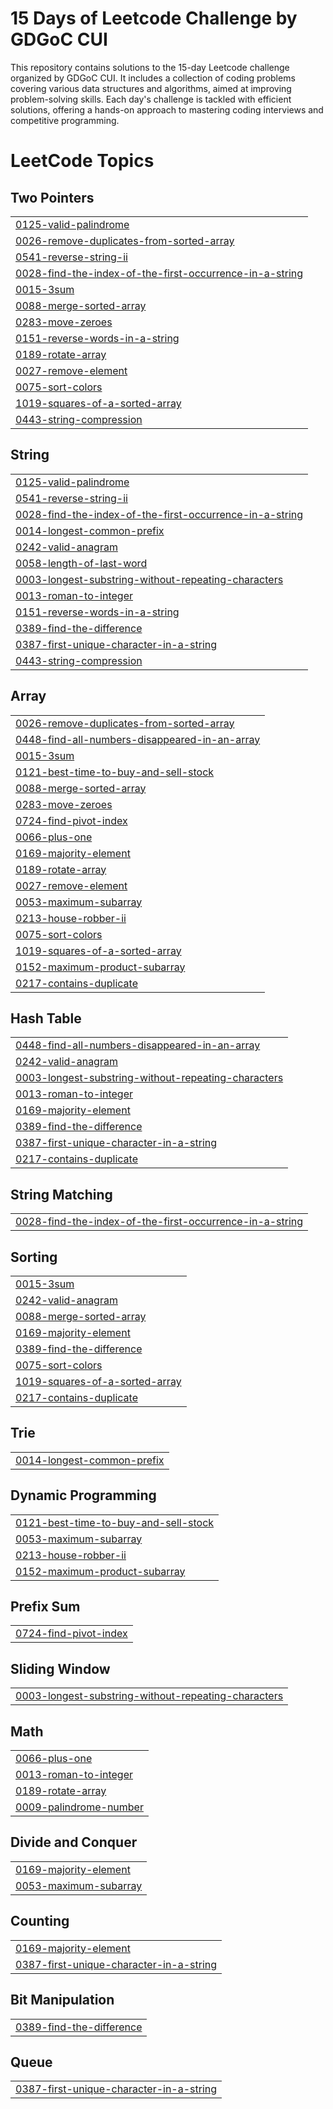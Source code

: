 # 15 Days of Leetcode Challenge by GDGoC CUI

This repository contains solutions to the 15-day Leetcode challenge organized by GDGoC CUI. It includes a collection of coding problems covering various data structures and algorithms, aimed at improving problem-solving skills. Each day's challenge is tackled with efficient solutions, offering a hands-on approach to mastering coding interviews and competitive programming.

<!---LeetCode Topics Start-->
# LeetCode Topics
## Two Pointers
|  |
| ------- |
| [0125-valid-palindrome](https://github.com/afnanahmadtariq/15-Days-Of-LeetCode-Challenge/tree/master/0125-valid-palindrome) |
| [0026-remove-duplicates-from-sorted-array](https://github.com/afnanahmadtariq/15-Days-Of-LeetCode-Challenge/tree/master/0026-remove-duplicates-from-sorted-array) |
| [0541-reverse-string-ii](https://github.com/afnanahmadtariq/15-Days-Of-LeetCode-Challenge/tree/master/0541-reverse-string-ii) |
| [0028-find-the-index-of-the-first-occurrence-in-a-string](https://github.com/afnanahmadtariq/15-Days-Of-LeetCode-Challenge/tree/master/0028-find-the-index-of-the-first-occurrence-in-a-string) |
| [0015-3sum](https://github.com/afnanahmadtariq/15-Days-Of-LeetCode-Challenge/tree/master/0015-3sum) |
| [0088-merge-sorted-array](https://github.com/afnanahmadtariq/15-Days-Of-LeetCode-Challenge/tree/master/0088-merge-sorted-array) |
| [0283-move-zeroes](https://github.com/afnanahmadtariq/15-Days-Of-LeetCode-Challenge/tree/master/0283-move-zeroes) |
| [0151-reverse-words-in-a-string](https://github.com/afnanahmadtariq/15-Days-Of-LeetCode-Challenge/tree/master/0151-reverse-words-in-a-string) |
| [0189-rotate-array](https://github.com/afnanahmadtariq/15-Days-Of-LeetCode-Challenge/tree/master/0189-rotate-array) |
| [0027-remove-element](https://github.com/afnanahmadtariq/15-Days-Of-LeetCode-Challenge/tree/master/0027-remove-element) |
| [0075-sort-colors](https://github.com/afnanahmadtariq/15-Days-Of-LeetCode-Challenge/tree/master/0075-sort-colors) |
| [1019-squares-of-a-sorted-array](https://github.com/afnanahmadtariq/15-Days-Of-LeetCode-Challenge/tree/master/1019-squares-of-a-sorted-array) |
| [0443-string-compression](https://github.com/afnanahmadtariq/15-Days-Of-LeetCode-Challenge/tree/master/0443-string-compression) |
## String
|  |
| ------- |
| [0125-valid-palindrome](https://github.com/afnanahmadtariq/15-Days-Of-LeetCode-Challenge/tree/master/0125-valid-palindrome) |
| [0541-reverse-string-ii](https://github.com/afnanahmadtariq/15-Days-Of-LeetCode-Challenge/tree/master/0541-reverse-string-ii) |
| [0028-find-the-index-of-the-first-occurrence-in-a-string](https://github.com/afnanahmadtariq/15-Days-Of-LeetCode-Challenge/tree/master/0028-find-the-index-of-the-first-occurrence-in-a-string) |
| [0014-longest-common-prefix](https://github.com/afnanahmadtariq/15-Days-Of-LeetCode-Challenge/tree/master/0014-longest-common-prefix) |
| [0242-valid-anagram](https://github.com/afnanahmadtariq/15-Days-Of-LeetCode-Challenge/tree/master/0242-valid-anagram) |
| [0058-length-of-last-word](https://github.com/afnanahmadtariq/15-Days-Of-LeetCode-Challenge/tree/master/0058-length-of-last-word) |
| [0003-longest-substring-without-repeating-characters](https://github.com/afnanahmadtariq/15-Days-Of-LeetCode-Challenge/tree/master/0003-longest-substring-without-repeating-characters) |
| [0013-roman-to-integer](https://github.com/afnanahmadtariq/15-Days-Of-LeetCode-Challenge/tree/master/0013-roman-to-integer) |
| [0151-reverse-words-in-a-string](https://github.com/afnanahmadtariq/15-Days-Of-LeetCode-Challenge/tree/master/0151-reverse-words-in-a-string) |
| [0389-find-the-difference](https://github.com/afnanahmadtariq/15-Days-Of-LeetCode-Challenge/tree/master/0389-find-the-difference) |
| [0387-first-unique-character-in-a-string](https://github.com/afnanahmadtariq/15-Days-Of-LeetCode-Challenge/tree/master/0387-first-unique-character-in-a-string) |
| [0443-string-compression](https://github.com/afnanahmadtariq/15-Days-Of-LeetCode-Challenge/tree/master/0443-string-compression) |
## Array
|  |
| ------- |
| [0026-remove-duplicates-from-sorted-array](https://github.com/afnanahmadtariq/15-Days-Of-LeetCode-Challenge/tree/master/0026-remove-duplicates-from-sorted-array) |
| [0448-find-all-numbers-disappeared-in-an-array](https://github.com/afnanahmadtariq/15-Days-Of-LeetCode-Challenge/tree/master/0448-find-all-numbers-disappeared-in-an-array) |
| [0015-3sum](https://github.com/afnanahmadtariq/15-Days-Of-LeetCode-Challenge/tree/master/0015-3sum) |
| [0121-best-time-to-buy-and-sell-stock](https://github.com/afnanahmadtariq/15-Days-Of-LeetCode-Challenge/tree/master/0121-best-time-to-buy-and-sell-stock) |
| [0088-merge-sorted-array](https://github.com/afnanahmadtariq/15-Days-Of-LeetCode-Challenge/tree/master/0088-merge-sorted-array) |
| [0283-move-zeroes](https://github.com/afnanahmadtariq/15-Days-Of-LeetCode-Challenge/tree/master/0283-move-zeroes) |
| [0724-find-pivot-index](https://github.com/afnanahmadtariq/15-Days-Of-LeetCode-Challenge/tree/master/0724-find-pivot-index) |
| [0066-plus-one](https://github.com/afnanahmadtariq/15-Days-Of-LeetCode-Challenge/tree/master/0066-plus-one) |
| [0169-majority-element](https://github.com/afnanahmadtariq/15-Days-Of-LeetCode-Challenge/tree/master/0169-majority-element) |
| [0189-rotate-array](https://github.com/afnanahmadtariq/15-Days-Of-LeetCode-Challenge/tree/master/0189-rotate-array) |
| [0027-remove-element](https://github.com/afnanahmadtariq/15-Days-Of-LeetCode-Challenge/tree/master/0027-remove-element) |
| [0053-maximum-subarray](https://github.com/afnanahmadtariq/15-Days-Of-LeetCode-Challenge/tree/master/0053-maximum-subarray) |
| [0213-house-robber-ii](https://github.com/afnanahmadtariq/15-Days-Of-LeetCode-Challenge/tree/master/0213-house-robber-ii) |
| [0075-sort-colors](https://github.com/afnanahmadtariq/15-Days-Of-LeetCode-Challenge/tree/master/0075-sort-colors) |
| [1019-squares-of-a-sorted-array](https://github.com/afnanahmadtariq/15-Days-Of-LeetCode-Challenge/tree/master/1019-squares-of-a-sorted-array) |
| [0152-maximum-product-subarray](https://github.com/afnanahmadtariq/15-Days-Of-LeetCode-Challenge/tree/master/0152-maximum-product-subarray) |
| [0217-contains-duplicate](https://github.com/afnanahmadtariq/15-Days-Of-LeetCode-Challenge/tree/master/0217-contains-duplicate) |
## Hash Table
|  |
| ------- |
| [0448-find-all-numbers-disappeared-in-an-array](https://github.com/afnanahmadtariq/15-Days-Of-LeetCode-Challenge/tree/master/0448-find-all-numbers-disappeared-in-an-array) |
| [0242-valid-anagram](https://github.com/afnanahmadtariq/15-Days-Of-LeetCode-Challenge/tree/master/0242-valid-anagram) |
| [0003-longest-substring-without-repeating-characters](https://github.com/afnanahmadtariq/15-Days-Of-LeetCode-Challenge/tree/master/0003-longest-substring-without-repeating-characters) |
| [0013-roman-to-integer](https://github.com/afnanahmadtariq/15-Days-Of-LeetCode-Challenge/tree/master/0013-roman-to-integer) |
| [0169-majority-element](https://github.com/afnanahmadtariq/15-Days-Of-LeetCode-Challenge/tree/master/0169-majority-element) |
| [0389-find-the-difference](https://github.com/afnanahmadtariq/15-Days-Of-LeetCode-Challenge/tree/master/0389-find-the-difference) |
| [0387-first-unique-character-in-a-string](https://github.com/afnanahmadtariq/15-Days-Of-LeetCode-Challenge/tree/master/0387-first-unique-character-in-a-string) |
| [0217-contains-duplicate](https://github.com/afnanahmadtariq/15-Days-Of-LeetCode-Challenge/tree/master/0217-contains-duplicate) |
## String Matching
|  |
| ------- |
| [0028-find-the-index-of-the-first-occurrence-in-a-string](https://github.com/afnanahmadtariq/15-Days-Of-LeetCode-Challenge/tree/master/0028-find-the-index-of-the-first-occurrence-in-a-string) |
## Sorting
|  |
| ------- |
| [0015-3sum](https://github.com/afnanahmadtariq/15-Days-Of-LeetCode-Challenge/tree/master/0015-3sum) |
| [0242-valid-anagram](https://github.com/afnanahmadtariq/15-Days-Of-LeetCode-Challenge/tree/master/0242-valid-anagram) |
| [0088-merge-sorted-array](https://github.com/afnanahmadtariq/15-Days-Of-LeetCode-Challenge/tree/master/0088-merge-sorted-array) |
| [0169-majority-element](https://github.com/afnanahmadtariq/15-Days-Of-LeetCode-Challenge/tree/master/0169-majority-element) |
| [0389-find-the-difference](https://github.com/afnanahmadtariq/15-Days-Of-LeetCode-Challenge/tree/master/0389-find-the-difference) |
| [0075-sort-colors](https://github.com/afnanahmadtariq/15-Days-Of-LeetCode-Challenge/tree/master/0075-sort-colors) |
| [1019-squares-of-a-sorted-array](https://github.com/afnanahmadtariq/15-Days-Of-LeetCode-Challenge/tree/master/1019-squares-of-a-sorted-array) |
| [0217-contains-duplicate](https://github.com/afnanahmadtariq/15-Days-Of-LeetCode-Challenge/tree/master/0217-contains-duplicate) |
## Trie
|  |
| ------- |
| [0014-longest-common-prefix](https://github.com/afnanahmadtariq/15-Days-Of-LeetCode-Challenge/tree/master/0014-longest-common-prefix) |
## Dynamic Programming
|  |
| ------- |
| [0121-best-time-to-buy-and-sell-stock](https://github.com/afnanahmadtariq/15-Days-Of-LeetCode-Challenge/tree/master/0121-best-time-to-buy-and-sell-stock) |
| [0053-maximum-subarray](https://github.com/afnanahmadtariq/15-Days-Of-LeetCode-Challenge/tree/master/0053-maximum-subarray) |
| [0213-house-robber-ii](https://github.com/afnanahmadtariq/15-Days-Of-LeetCode-Challenge/tree/master/0213-house-robber-ii) |
| [0152-maximum-product-subarray](https://github.com/afnanahmadtariq/15-Days-Of-LeetCode-Challenge/tree/master/0152-maximum-product-subarray) |
## Prefix Sum
|  |
| ------- |
| [0724-find-pivot-index](https://github.com/afnanahmadtariq/15-Days-Of-LeetCode-Challenge/tree/master/0724-find-pivot-index) |
## Sliding Window
|  |
| ------- |
| [0003-longest-substring-without-repeating-characters](https://github.com/afnanahmadtariq/15-Days-Of-LeetCode-Challenge/tree/master/0003-longest-substring-without-repeating-characters) |
## Math
|  |
| ------- |
| [0066-plus-one](https://github.com/afnanahmadtariq/15-Days-Of-LeetCode-Challenge/tree/master/0066-plus-one) |
| [0013-roman-to-integer](https://github.com/afnanahmadtariq/15-Days-Of-LeetCode-Challenge/tree/master/0013-roman-to-integer) |
| [0189-rotate-array](https://github.com/afnanahmadtariq/15-Days-Of-LeetCode-Challenge/tree/master/0189-rotate-array) |
| [0009-palindrome-number](https://github.com/afnanahmadtariq/15-Days-Of-LeetCode-Challenge/tree/master/0009-palindrome-number) |
## Divide and Conquer
|  |
| ------- |
| [0169-majority-element](https://github.com/afnanahmadtariq/15-Days-Of-LeetCode-Challenge/tree/master/0169-majority-element) |
| [0053-maximum-subarray](https://github.com/afnanahmadtariq/15-Days-Of-LeetCode-Challenge/tree/master/0053-maximum-subarray) |
## Counting
|  |
| ------- |
| [0169-majority-element](https://github.com/afnanahmadtariq/15-Days-Of-LeetCode-Challenge/tree/master/0169-majority-element) |
| [0387-first-unique-character-in-a-string](https://github.com/afnanahmadtariq/15-Days-Of-LeetCode-Challenge/tree/master/0387-first-unique-character-in-a-string) |
## Bit Manipulation
|  |
| ------- |
| [0389-find-the-difference](https://github.com/afnanahmadtariq/15-Days-Of-LeetCode-Challenge/tree/master/0389-find-the-difference) |
## Queue
|  |
| ------- |
| [0387-first-unique-character-in-a-string](https://github.com/afnanahmadtariq/15-Days-Of-LeetCode-Challenge/tree/master/0387-first-unique-character-in-a-string) |
<!---LeetCode Topics End-->